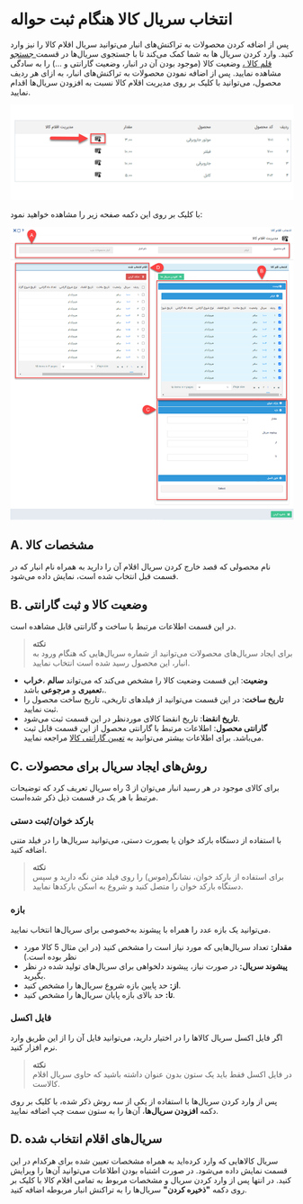 # انتخاب سریال کالا هنگام ثبت حواله
پس از اضافه کردن محصولات به تراکنش‌های انبار می‌توانید سریال اقلام کالا را نیز وارد کنید. وارد کردن سریال ها به شما کمک می‌کند تا با جستجوی سریال‌ها در قسمت[ جستجو قلم کالا ،](https://github.com/1stco/PayamGostarDocs/blob/master/Help/InventoryManagement/WarehouseProducts'%20list.md) وضعیت کالا (موجود بودن آن در انبار، وضعیت گارانتی و ...) را به سادگی مشاهده نمایید. پس از اضافه نمودن محصولات به تراکنش‌های انبار، به ازای هر ردیف محصول، می‌توانید با کلیک بر روی مدیریت اقلام کالا نسبت به افزودن سریال‌ها اقدام نمایید.

![مدیریت اقلام کالا](./Images/generate-warehouse-remittance-serial-numbers.png)

با کلیک بر روی این دکمه صفحه زیر را مشاهده خواهید نمود:

![انتخاب سریال کالا ](./Images/new-warehouse-remittance-serial-numbers.png)

## A. مشخصات کالا
 نام محصولی که قصد خارج کردن سریال اقلام آن را دارید به همراه نام انبار که در قسمت قبل انتخاب شده است، نمایش داده می‌شود.
## B. وضعیت کالا و ثبت گارانتی
  در این قسمت اطلاعات مرتبط با ساخت و گارانتی قابل مشاهده است.
  >**نکته**<br>
  برای ایجاد سریال‌های محصولات می‌توانید از شماره سریال‌هایی که هنگام ورود به انبار، این محصول رسید شده است انتخاب نمایید.
-  **وضعیت**: این قسمت وضعیت کالا را مشخص می‌کند که می‌تواند **سالم** ،**خراب** ،**تعمیری** و **مرجوعی** باشد.
- **تاریخ ساخت**: در این قسمت می‌توانید از فیلدهای تاریخی، تاریخ ساخت محصول را ثبت نمایید.
- **تاریخ انقضا**: تاریخ انقضا کالای موردنظر در این قسمت ثبت می‌شود.
- **گارانتی محصول**: اطلاعات مرتبط با گارانتی محصول از این قسمت قابل ثبت می‌باشد. برای اطلاعات بیشتر می‌توانید به [تعیین گارانتی کالا]() مراجعه نمایید.
## C. روش‌های ایجاد سریال برای محصولات
 برای کالای موجود در هر رسید انبار می‌توان از 3 راه سریال تعریف کرد که توضیحات مرتبط با هر یک در قسمت ذیل ذکر شده‌است.
### **بارکد خوان/ثبت دستی**
 با استفاده از دستگاه بارکد خوان یا بصورت دستی،  می‌توانید سریال‌ها را در فیلد متنی اضافه کنید.<br>

> **نکته**<br>
 برای استفاده از بارکد خوان، نشانگر(موس) را روی فیلد متن نگه دارید و سپس دستگاه بارکد خوان را متصل کنید و شروع به اسکن بارکدها نمایید.<br>

### **بازه**
 می‌توانید یک بازه عدد را همراه با پیشوند به‌خصوصی برای  سریال‌ها انتخاب نمایید.
- **مقدار:** تعداد سریال‌هایی که مورد نیاز است را مشخص کنید (در این مثال 5 کالا مورد نظر بوده است.)
- **پیشوند سریال:** در صورت نیاز، پیشوند دلخواهی برای سریال‌های تولید شده در نظر بگیرید.
- **از:** حد پایین بازه شروع سریال‌ها را مشخص کنید.
- **تا:** حد بالای بازه پایان سریال‌ها را مشخص کنید.
### **فایل اکسل** 
اگر فایل اکسل سریال کالاها را در اختیار دارید، می‌توانید فایل آن را از این طریق وارد نرم افزار کنید.

> **نکته**<br> 
در فایل اکسل فقط باید یک ستون بدون عنوان داشته باشید که حاوی سریال اقلام کالاست.<br>

 پس از وارد کردن سریال‌ها با استفاده از یکی از سه روش ذکر شده، با کلیک بر روی دکمه **افزودن سریال‌ها**، آن‌ها را به ستون سمت چپ اضافه نمایید.

## D. سریال‌های اقلام انتخاب شده
 سریال کالاهایی که وارد کرده‌اید به همراه مشخصات تعیین شده برای هرکدام در این قسمت نمایش داده می‌شود. در صورت اشتباه بودن اطلاعات می‌توانید آن‌ها را ویرایش کنید.
 در انتها پس از وارد کردن سریال و مشخصات مربوط به تمامی اقلام کالا با کلیک بر روی دکمه **"ذخیره کردن"** سریال‌ها را به تراکنش انبار مربوطه اضافه کنید.
